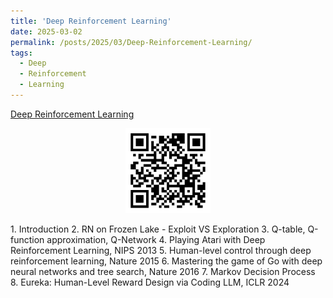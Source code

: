 ```yaml
---
title: 'Deep Reinforcement Learning'
date: 2025-03-02
permalink: /posts/2025/03/Deep-Reinforcement-Learning/
tags:
  - Deep
  - Reinforcement 
  - Learning
---
```


[Deep Reinforcement Learning](https://docs.google.com/presentation/d/1kHpB10svC6aYeKoeE4p1zj1HdUvIGvZ7N4-3_ZNVoZ8/edit?usp=sharing)  
<p align="center" width="100%">
<img src="./../images/qr.png" width="136px" height="136px" title="https://tildayoungil.github.io/"> 
</p>
1. Introduction  
2. RN on Frozen Lake - Exploit VS Exploration  
3. Q-table, Q-function approximation, Q-Network  
4. Playing Atari with Deep Reinforcement Learning, NIPS 2013  
5. Human-level control through deep reinforcement learning, Nature 2015  
6. Mastering the game of Go with deep neural networks and tree search, Nature 2016  
7. Markov Decision Process  
8. Eureka: Human-Level Reward Design via Coding LLM, ICLR 2024  
